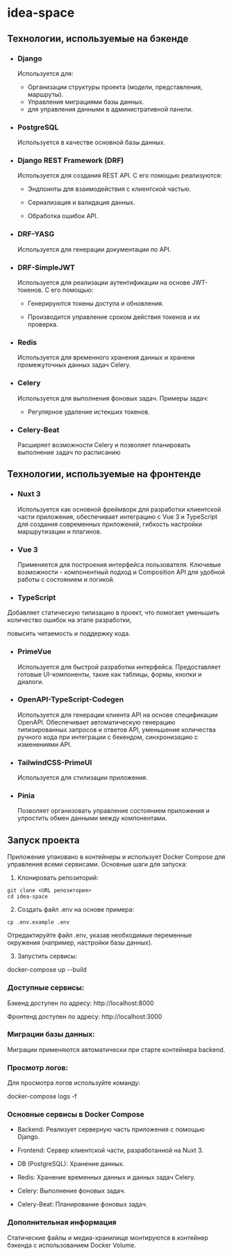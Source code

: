 # idea-space

## Технологии, используемые на бэкенде

- ### Django

    Используется для:

    - Организации структуры проекта (модели, представления, маршруты).
    - Управления миграциями базы данных.
    - для управления данными в административной панели.

- ### PostgreSQL

    Используется в качестве основной базы данных.

- ### Django REST Framework (DRF)

    Используется для создания REST API. С его помощью реализуются:

    - Эндпоинты для взаимодействия с клиентской частью.

    - Сериализация и валидация данных.

    - Обработка ошибок API.

- ### DRF-YASG

    Используется для генерации документации по API. 
- ### DRF-SimpleJWT

    Используется для реализации аутентификации на основе JWT-токенов. С его помощью:

    - Генерируются токены доступа и обновления.

    - Производится управление сроком действия токенов и их проверка.

- ### Redis

    Используется для временного хранения данных и хранени промежуточных данных задач Celery.

- ### Celery

    Используется для выполнения фоновых задач. Примеры задач:

    - Регулярное удаление истекших токенов.

- ### Celery-Beat

    Расширяет возможности Celery и позволяет планировать выполнение задач по расписанию


## Технологии, используемые на фронтенде

- ### Nuxt 3

  Используется как основной фреймворк для разработки клиентской части приложения, обеспечивает интеграцию с 
Vue 3 и TypeScript для создания современных приложений, гибкость настройки маршрутизации и плагинов.

- ### Vue 3

  Применяется для построения интерфейса пользователя. Ключевые возможности - компонентный подход и Composition API для удобной работы с состоянием и логикой.


- ### TypeScript

 Добавляет статическую типизацию в проект, что помогает уменьшить количество ошибок на этапе разработки,

повысить читаемость и поддержку кода.

- ### PrimeVue

  Используется для быстрой разработки интерфейса. Предоставляет готовые UI-компоненты, такие как таблицы, формы, 
кнопки и диалоги.


- ### OpenAPI-TypeScript-Codegen

  Используется для генерации клиента API на основе спецификации OpenAPI. Обеспечивает автоматическую генерацию 
типизированных запросов и ответов API, уменьшение количества ручного кода при интеграции с бекендом,
cинхронизацию с изменениями API.

- ### TailwindCSS-PrimeUI

  Используется для стилизации приложения. 

- ### Pinia

  Позволяет организовать управление состоянием приложения и упростить обмен данными между компонентами.


## Запуск проекта

Приложение упаковано в контейнеры и использует Docker Compose для управления всеми сервисами. Основные шаги для запуска:

1. Клонировать репозиторий:

``` 
git clone <URL репозитория>
cd idea-space
```

2. Создать файл .env на основе примера:

```
cp .env.example .env
```


Отредактируйте файл .env, указав необходимые переменные окружения (например, настройки базы данных).

3. Запустить сервисы:

docker-compose up --build

### Доступные сервисы:

Бэкенд доступен по адресу: http://localhost:8000

Фронтенд доступен по адресу: http://localhost:3000

### Миграции базы данных:
Миграции применяются автоматически при старте контейнера backend.

### Просмотр логов:
Для просмотра логов используйте команду:

docker-compose logs -f

### Основные сервисы в Docker Compose

- Backend:
  Реализует серверную часть приложения с помощью Django.

- Frontend:
  Сервер клиентской части, разработанной на Nuxt 3.

- DB (PostgreSQL):
  Хранение данных.

- Redis:
  Хранение временных данных и данных задач Celery.

- Celery:
 Выполнение фоновых задач.

- Celery-Beat:
  Планирование фоновых задач.

### Дополнительная информация

Статические файлы и медиа-хранилище монтируются в контейнер бэкенда с использованием Docker Volume.



